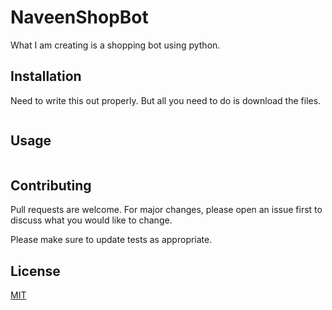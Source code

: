 # NaveenShopBot
What I am creating is a shopping bot using python. 

## Installation

Need to write this out properly. But all you need to do is download the files. 

```bash

```

## Usage

```python

```

## Contributing
Pull requests are welcome. For major changes, please open an issue first to discuss what you would like to change.

Please make sure to update tests as appropriate.

## License
[MIT](https://choosealicense.com/licenses/mit/)
